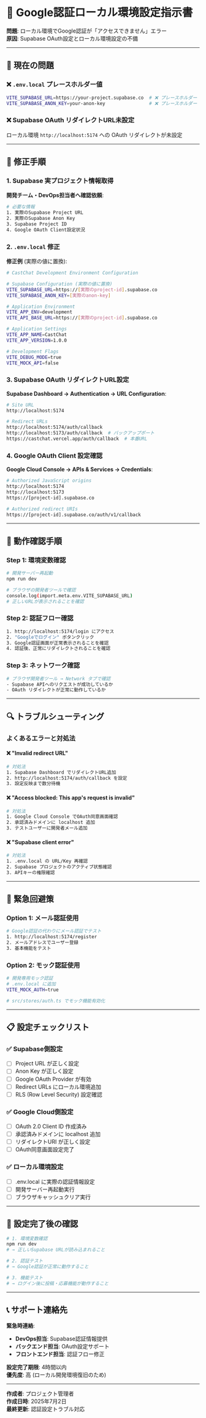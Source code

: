 # 🔑 Google認証ローカル環境設定指示書

**問題**: ローカル環境でGoogle認証が「アクセスできません」エラー  
**原因**: Supabase OAuth設定とローカル環境設定の不備

---

## 🚨 **現在の問題**

### ❌ **`.env.local` プレースホルダー値**
```bash
VITE_SUPABASE_URL=https://your-project.supabase.co  # ❌ プレースホルダー
VITE_SUPABASE_ANON_KEY=your-anon-key                # ❌ プレースホルダー
```

### ❌ **Supabase OAuth リダイレクトURL未設定**
ローカル環境 `http://localhost:5174` への OAuth リダイレクトが未設定

---

## 🔧 **修正手順**

### 1. **Supabase 実プロジェクト情報取得**

**開発チーム・DevOps担当者へ確認依頼**:
```bash
# 必要な情報
1. 実際のSupabase Project URL
2. 実際のSupabase Anon Key  
3. Supabase Project ID
4. Google OAuth Client設定状況
```

### 2. **`.env.local` 修正**

**修正例** (実際の値に置換):
```bash
# CastChat Development Environment Configuration

# Supabase Configuration (実際の値に置換)
VITE_SUPABASE_URL=https://[実際のproject-id].supabase.co
VITE_SUPABASE_ANON_KEY=[実際のanon-key]

# Application Environment
VITE_APP_ENV=development
VITE_API_BASE_URL=https://[実際のproject-id].supabase.co

# Application Settings
VITE_APP_NAME=CastChat
VITE_APP_VERSION=1.0.0

# Development Flags
VITE_DEBUG_MODE=true
VITE_MOCK_API=false
```

### 3. **Supabase OAuth リダイレクトURL設定**

**Supabase Dashboard → Authentication → URL Configuration**:
```bash
# Site URL
http://localhost:5174

# Redirect URLs  
http://localhost:5174/auth/callback
http://localhost:5173/auth/callback  # バックアップポート
https://castchat.vercel.app/auth/callback  # 本番URL
```

### 4. **Google OAuth Client 設定確認**

**Google Cloud Console → APIs & Services → Credentials**:
```bash
# Authorized JavaScript origins
http://localhost:5174
http://localhost:5173
https://[project-id].supabase.co

# Authorized redirect URIs  
https://[project-id].supabase.co/auth/v1/callback
```

---

## 🧪 **動作確認手順**

### **Step 1: 環境変数確認**
```bash
# 開発サーバー再起動
npm run dev

# ブラウザの開発者ツールで確認
console.log(import.meta.env.VITE_SUPABASE_URL)
# 正しいURLが表示されることを確認
```

### **Step 2: 認証フロー確認**
```bash
1. http://localhost:5174/login にアクセス
2. "Googleでログイン" ボタンクリック
3. Google認証画面が正常表示されることを確認
4. 認証後、正常にリダイレクトされることを確認
```

### **Step 3: ネットワーク確認**
```bash
# ブラウザ開発者ツール → Network タブで確認
- Supabase APIへのリクエストが成功しているか
- OAuth リダイレクトが正常に動作しているか
```

---

## 🔍 **トラブルシューティング**

### **よくあるエラーと対処法**

#### ❌ **"Invalid redirect URL"**
```bash
# 対処法
1. Supabase Dashboard でリダイレクトURL追加
2. http://localhost:5174/auth/callback を設定
3. 設定反映まで数分待機
```

#### ❌ **"Access blocked: This app's request is invalid"**
```bash
# 対処法  
1. Google Cloud Console でOAuth同意画面確認
2. 承認済みドメインに localhost 追加
3. テストユーザーに開発者メール追加
```

#### ❌ **"Supabase client error"**
```bash
# 対処法
1. .env.local の URL/Key 再確認
2. Supabase プロジェクトのアクティブ状態確認
3. APIキーの権限確認
```

---

## 🎯 **緊急回避策**

### **Option 1: メール認証使用**
```bash
# Google認証の代わりにメール認証でテスト
1. http://localhost:5174/register
2. メールアドレスでユーザー登録
3. 基本機能をテスト
```

### **Option 2: モック認証使用**  
```bash
# 開発専用モック認証
# .env.local に追加
VITE_MOCK_AUTH=true

# src/stores/auth.ts でモック機能有効化
```

---

## 📋 **設定チェックリスト**

### ✅ **Supabase側設定**
- [ ] Project URL が正しく設定
- [ ] Anon Key が正しく設定
- [ ] Google OAuth Provider が有効
- [ ] Redirect URLs にローカル環境追加
- [ ] RLS (Row Level Security) 設定確認

### ✅ **Google Cloud側設定**
- [ ] OAuth 2.0 Client ID 作成済み
- [ ] 承認済みドメインに localhost 追加
- [ ] リダイレクトURI が正しく設定
- [ ] OAuth同意画面設定完了

### ✅ **ローカル環境設定**
- [ ] .env.local に実際の認証情報設定
- [ ] 開発サーバー再起動実行
- [ ] ブラウザキャッシュクリア実行

---

## 🚀 **設定完了後の確認**

```bash
# 1. 環境変数確認
npm run dev
# → 正しいSupabase URLが読み込まれること

# 2. 認証テスト  
# → Google認証が正常に動作すること

# 3. 機能テスト
# → ログイン後に投稿・応募機能が動作すること
```

---

## 📞 **サポート連絡先**

**緊急時連絡**:
- **DevOps担当**: Supabase認証情報提供
- **バックエンド担当**: OAuth設定サポート
- **フロントエンド担当**: 認証フロー修正

**設定完了期限**: 4時間以内  
**優先度**: 高 (ローカル開発環境復旧のため)

---

**作成者**: プロジェクト管理者  
**作成日時**: 2025年7月2日  
**最終更新**: 認証設定トラブル対応